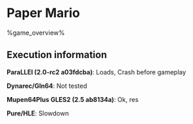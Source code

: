 # Paper Mario 

%game_overview%

## Execution information

**ParaLLEl (2.0-rc2 a03fdcba)**: Loads, Crash before gameplay

**Dynarec/Gln64**: Not tested

**Mupen64Plus GLES2 (2.5 ab8134a)**: Ok, res

**Pure/HLE**: Slowdown